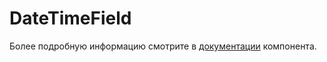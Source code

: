 # DateTimeField

Более подробную информацию смотрите в <a href="https://lego.yandex-team.ru/lego-components/components/date-time-field/examples" target="_blank">документации</a> компонента.
